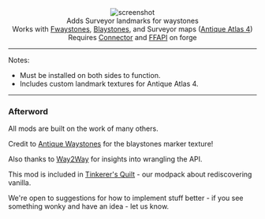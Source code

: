 <!--suppress HtmlDeprecatedTag, XmlDeprecatedElement -->
<center>
<img alt="screenshot" src="https://cdn.modrinth.com/data/f3WJvB4r/images/78d6bb2e6557421f917d7301b05713023bbd11cc.png" /><br/>
Adds Surveyor landmarks for waystones<br/>
Works with <a href="https://modrinth.com/mod/fwaystones">Fwaystones</a>, <a href="">Blaystones</a>, and Surveyor maps (<a href="https://modrinth.com/mod/antique-atlas-4">Antique Atlas 4</a>)<br/>
Requires <a href="https://modrinth.com/mod/connector">Connector</a> and <a href="https://modrinth.com/mod/forgified-fabric-api">FFAPI</a> on forge<br/>
</center>

---

Notes:
 - Must be installed on both sides to function.
 - Includes custom landmark textures for Antique Atlas 4.

---

### Afterword

All mods are built on the work of many others.

Credit to [Antique Waystones](https://modrinth.com/mod/antique-waystones) for the blaystones marker texture!

Also thanks to [Way2Way](https://modrinth.com/mod/way2wayfabric) for insights into wrangling the API.

This mod is included in [Tinkerer's Quilt](https://modrinth.com/modpack/tinkerers-quilt) - our modpack about rediscovering vanilla.

We're open to suggestions for how to implement stuff better - if you see something wonky and have an idea - let us know.
